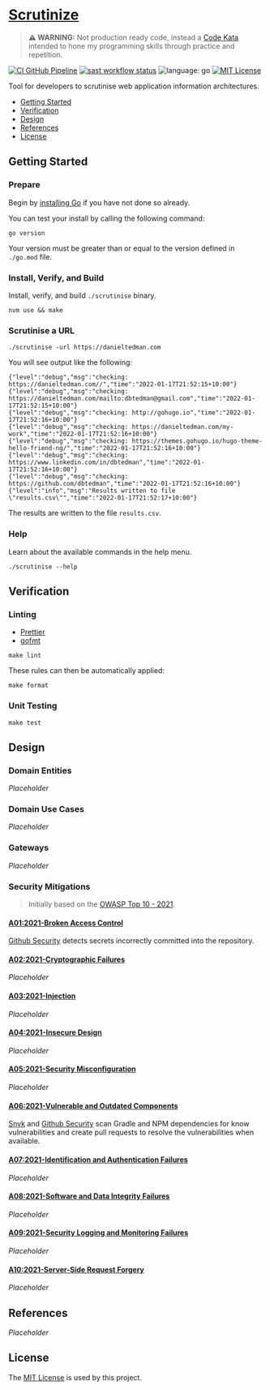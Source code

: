# [Scrutinize](https://github.com/dbtedman/kata-scrutinize)

> **⚠️ WARNING:** Not production ready code, instead a [Code Kata](https://github.com/dbtedman#code-kata) intended to
> hone my programming skills through practice and repetition.

[![CI GitHub Pipeline](https://img.shields.io/github/workflow/status/dbtedman/kata-scrutinize/ci?style=for-the-badge&logo=github&label=ci)](https://github.com/dbtedman/kata-scrutinize/actions/workflows/ci.yml)
[![sast workflow status](https://img.shields.io/github/workflow/status/dbtedman/kata-scrutinize/sast?style=for-the-badge&logo=github&label=sast)](https://github.com/dbtedman/kata-scrutinize/actions/workflows/sast.yml)
![language: go](https://img.shields.io/badge/language-go-blue.svg?style=for-the-badge&logo=go)
[![MIT License](https://img.shields.io/github/license/dbtedman/kata-scrutinize?color=orange&style=for-the-badge)](https://github.com/dbtedman/kata-scrutinize/blob/main/LICENSE.md)

Tool for developers to scrutinise web application information architectures.

-   [Getting Started](#getting-started)
-   [Verification](#verification)
-   [Design](#design)
-   [References](#references)
-   [License](#license)

## Getting Started

### Prepare

Begin by [installing Go](https://go.dev/doc/install) if you have not done so already.

You can test your install by calling the following command:

```shell
go version
```

Your version must be greater than or equal to the version defined in `./go.mod` file.

### Install, Verify, and Build

Install, verify, and build `./scrutinise` binary.

```shell
nvm use && make
```

### Scrutinise a URL

```shell
./scrutinise -url https://danieltedman.com
```

You will see output like the following:

```
{"level":"debug","msg":"checking: https://danieltedman.com//","time":"2022-01-17T21:52:15+10:00"}
{"level":"debug","msg":"checking: https://danieltedman.com/mailto:dbtedman@gmail.com","time":"2022-01-17T21:52:15+10:00"}
{"level":"debug","msg":"checking: http://gohugo.io","time":"2022-01-17T21:52:16+10:00"}
{"level":"debug","msg":"checking: https://danieltedman.com/my-work","time":"2022-01-17T21:52:16+10:00"}
{"level":"debug","msg":"checking: https://themes.gohugo.io/hugo-theme-hello-friend-ng/","time":"2022-01-17T21:52:16+10:00"}
{"level":"debug","msg":"checking: https://www.linkedin.com/in/dbtedman","time":"2022-01-17T21:52:16+10:00"}
{"level":"debug","msg":"checking: https://github.com/dbtedman","time":"2022-01-17T21:52:16+10:00"}
{"level":"info","msg":"Results written to file \"results.csv\"","time":"2022-01-17T21:52:17+10:00"}
```

The results are written to the file `results.csv`.

### Help

Learn about the available commands in the help menu.

```shell
./scrutinise --help
```

## Verification

### Linting

-   [Prettier](https://prettier.io)
-   [gofmt](https://pkg.go.dev/cmd/gofmt)

```shell
make lint
```

These rules can then be automatically applied:

```shell
make format
```

### Unit Testing

```shell
make test
```

## Design

### Domain Entities

_Placeholder_

### Domain Use Cases

_Placeholder_

### Gateways

_Placeholder_

### Security Mitigations

> Initially based on the [OWASP Top 10 - 2021](https://owasp.org/www-project-top-ten/).

#### [A01:2021-Broken Access Control](https://owasp.org/Top10/A01_2021-Broken_Access_Control/)

[Github Security](https://github.com/features/security) detects secrets incorrectly committed into the repository.

#### [A02:2021-Cryptographic Failures](https://owasp.org/Top10/A02_2021-Cryptographic_Failures/)

_Placeholder_

#### [A03:2021-Injection](https://owasp.org/Top10/A03_2021-Injection/)

_Placeholder_

#### [A04:2021-Insecure Design](https://owasp.org/Top10/A04_2021-Insecure_Design/)

_Placeholder_

#### [A05:2021-Security Misconfiguration](https://owasp.org/Top10/A05_2021-Security_Misconfiguration/)

_Placeholder_

#### [A06:2021-Vulnerable and Outdated Components](https://owasp.org/Top10/A06_2021-Vulnerable_and_Outdated_Components/)

[Snyk](https://snyk.io) and [Github Security](https://github.com/features/security) scan Gradle and NPM dependencies for know vulnerabilities and create pull requests to resolve the vulnerabilities when available.

#### [A07:2021-Identification and Authentication Failures](https://owasp.org/Top10/A07_2021-Identification_and_Authentication_Failures/)

_Placeholder_

#### [A08:2021-Software and Data Integrity Failures](https://owasp.org/Top10/A08_2021-Software_and_Data_Integrity_Failures/)

_Placeholder_

#### [A09:2021-Security Logging and Monitoring Failures](https://owasp.org/Top10/A09_2021-Security_Logging_and_Monitoring_Failures/)

_Placeholder_

#### [A10:2021-Server-Side Request Forgery](https://owasp.org/Top10/A10_2021-Server-Side_Request_Forgery_%28SSRF%29/)

_Placeholder_

## References

_Placeholder_

## License

The [MIT License](./LICENSE.md) is used by this project.
